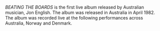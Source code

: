_BEATING THE BOARDS_ is the first live album released by Australian musician, Jon English. The album was released in Australia in April 1982. The album was recorded live at the following performances across Australia, Norway and Denmark.
